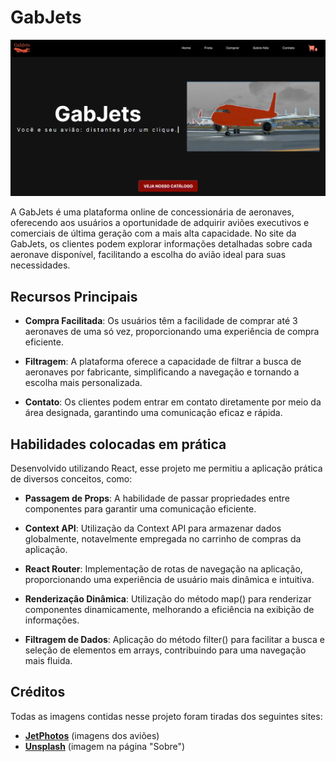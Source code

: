 # GabJets
<p align="center">
    <img src="https://github.com/GabrielLima5/imagens-projetos/blob/main/images/GabJets.png" alt="Projeto GabJets">
</p>

A GabJets é uma plataforma online de concessionária de aeronaves, oferecendo aos usuários a oportunidade de adquirir aviões executivos e comerciais de última geração com a mais alta capacidade. No site da GabJets, os clientes podem explorar informações detalhadas sobre cada aeronave disponível, facilitando a escolha do avião ideal para suas necessidades.

## Recursos Principais
* **Compra Facilitada**: Os usuários têm a facilidade de comprar até 3 aeronaves de uma só vez, proporcionando uma experiência de compra eficiente.

* **Filtragem**: A plataforma oferece a capacidade de filtrar a busca de aeronaves por fabricante, simplificando a navegação e tornando a escolha mais personalizada.

* **Contato**: Os clientes podem entrar em contato diretamente por meio da área designada, garantindo uma comunicação eficaz e rápida.

## Habilidades colocadas em prática
Desenvolvido utilizando React, esse projeto me permitiu a aplicação prática de diversos conceitos, como:

* **Passagem de Props**: A habilidade de passar propriedades entre componentes para garantir uma comunicação eficiente.

* **Context API**: Utilização da Context API para armazenar dados globalmente, notavelmente empregada no carrinho de compras da aplicação.

* **React Router**: Implementação de rotas de navegação na aplicação, proporcionando uma experiência de usuário mais dinâmica e intuitiva.

* **Renderização Dinâmica**: Utilização do método map() para renderizar componentes dinamicamente, melhorando a eficiência na exibição de informações.

* **Filtragem de Dados**: Aplicação do método filter() para facilitar a busca e seleção de elementos em arrays, contribuindo para uma navegação mais fluida.

## Créditos
Todas as imagens contidas nesse projeto foram tiradas dos seguintes sites:
* **<a href="https://www.jetphotos.com/">JetPhotos</a>** (imagens dos aviões)
* **<a href="https://unsplash.com/">Unsplash</a>** (imagem na página "Sobre")